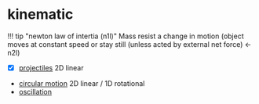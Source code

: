 # kinematic

!!! tip "newton law of intertia (n1l)"
	Mass resist a change in motion (object moves at constant speed or stay still (unless acted by external net force) <- n2l)


- [x] [projectiles](1-projectile.md) 2D linear
- [circular motion](2-circular.md) 2D linear / 1D rotational
- [oscillation](3-oscillation.md)
